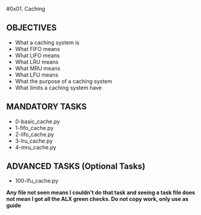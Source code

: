 #0x01. Caching

## OBJECTIVES
- What a caching system is
- What FIFO means
- What LIFO means
- What LRU means
- What MRU means
- What LFU means
- What the purpose of a caching system
- What limits a caching system have

## MANDATORY TASKS
- 0-basic_cache.py
- 1-fifo_cache.py
- 2-lifo_cache.py
- 3-lru_cache.py
- 4-mru_cache.py

## ADVANCED TASKS (Optional Tasks)
- 100-lfu_cache.py

**Any file not seen means I couldn't do that task and seeing a task file does not mean I got all the ALX green checks. Do not copy work, only use as guide**


